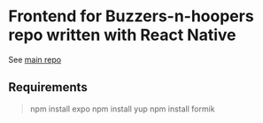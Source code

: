 # Frontend for Buzzers-n-hoopers repo written with React Native
See [main repo](https://github.com/jkgs1/Buzzers-n-hoopers)

## Requirements
>npm install expo
>npm install yup
>npm install formik

 